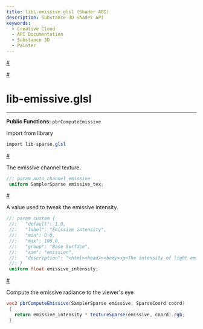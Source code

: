 ```yaml
---
title: lib\-emissive.glsl (Shader API)
description: Substance 3D Shader API
keywords:
  - Creative Cloud
  - API Documentation
  - Substance 3D
  - Painter
---
```














[\#](#section-0)












[\#](#section-1)

lib\-emissive.glsl
==================

---




**Public Functions:**
`pbrComputeEmissive`


Import from library





```glsl
import lib-sparse.glsl
```







[\#](#section-2)

The emissive channel texture.





```glsl
//: param auto channel_emissive
 uniform SamplerSparse emissive_tex;
```







[\#](#section-3)

A value used to tweak the emissive intensity.





```glsl
//: param custom {
 //:   "default": 1.0,
 //:   "label": "Emissive intensity",
 //:   "min": 0.0,
 //:   "max": 100.0,
 //:   "group": "Base Surface",
 //:   "asm": "emission",
 //:   "description": "<html><head/><body><p>The intensity of light emitted by the surface.<br/><b>Please note</b>: The following channel needs to be present for this parameter to have an effect: <b>Emissive</b></p></body></html>"
 //: }
 uniform float emissive_intensity;
```







[\#](#section-4)

Compute the emissive radiance to the viewer's eye





```glsl
vec3 pbrComputeEmissive(SamplerSparse emissive, SparseCoord coord)
 {
   return emissive_intensity * textureSparse(emissive, coord).rgb;
 }
 
 
```






